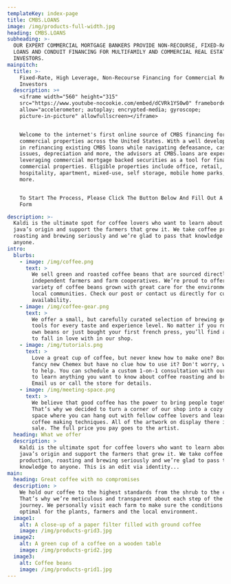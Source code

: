 ```yaml
---
templateKey: index-page
title: CMBS.LOANS
image: /img/products-full-width.jpg
heading: CMBS.LOANS
subheading: >-
  OUR EXPERT COMMERCIAL MORTGAGE BANKERS PROVIDE NON-RECOURSE, FIXED-RATE CMBS
  LOANS AND CONDUIT FINANCING FOR MULTIFAMILY AND COMMERCIAL REAL ESTATE 
  INVESTORS. 
mainpitch:
  title: >-
    Fixed-Rate, High Leverage, Non-Recourse Financing for Commercial Real Estate
    Investors
  description: >+
    <iframe width="560" height="315"
    src="https://www.youtube-nocookie.com/embed/dCVRk1YS0w0" frameborder="0"
    allow="accelerometer; autoplay; encrypted-media; gyroscope;
    picture-in-picture" allowfullscreen></iframe> 


    Welcome to the internet's first online source of CMBS financing for
    commercial properties across the United States. With a well developed niche
    in refinancing existing CMBS loans while navigating defeasance, cash-flow
    issues, depreciation and more, the advisors at CMBS.loans are experts in
    leveraging commercial mortgage backed securities as a tool for financing
    commercial properties. Eligible properties include office, retail,
    hospitality, apartment, mixed-use, self storage, mobile home parks, and
    more. 


    To Start The Process, Please Click The Button Below And Fill Out A Quick
    Form

description: >-
  Kaldi is the ultimate spot for coffee lovers who want to learn about their
  java’s origin and support the farmers that grew it. We take coffee production,
  roasting and brewing seriously and we’re glad to pass that knowledge to
  anyone.
intro:
  blurbs:
    - image: /img/coffee.png
      text: >
        We sell green and roasted coffee beans that are sourced directly from
        independent farmers and farm cooperatives. We’re proud to offer a
        variety of coffee beans grown with great care for the environment and
        local communities. Check our post or contact us directly for current
        availability.
    - image: /img/coffee-gear.png
      text: >
        We offer a small, but carefully curated selection of brewing gear and
        tools for every taste and experience level. No matter if you roast your
        own beans or just bought your first french press, you’ll find a gadget
        to fall in love with in our shop.
    - image: /img/tutorials.png
      text: >
        Love a great cup of coffee, but never knew how to make one? Bought a
        fancy new Chemex but have no clue how to use it? Don't worry, we’re here
        to help. You can schedule a custom 1-on-1 consultation with our baristas
        to learn anything you want to know about coffee roasting and brewing.
        Email us or call the store for details.
    - image: /img/meeting-space.png
      text: >
        We believe that good coffee has the power to bring people together.
        That’s why we decided to turn a corner of our shop into a cozy meeting
        space where you can hang out with fellow coffee lovers and learn about
        coffee making techniques. All of the artwork on display there is for
        sale. The full price you pay goes to the artist.
  heading: What we offer
  description: >
    Kaldi is the ultimate spot for coffee lovers who want to learn about their
    java’s origin and support the farmers that grew it. We take coffee
    production, roasting and brewing seriously and we’re glad to pass that
    knowledge to anyone. This is an edit via identity...
main:
  heading: Great coffee with no compromises
  description: >
    We hold our coffee to the highest standards from the shrub to the cup.
    That’s why we’re meticulous and transparent about each step of the coffee’s
    journey. We personally visit each farm to make sure the conditions are
    optimal for the plants, farmers and the local environment.
  image1:
    alt: A close-up of a paper filter filled with ground coffee
    image: /img/products-grid3.jpg
  image2:
    alt: A green cup of a coffee on a wooden table
    image: /img/products-grid2.jpg
  image3:
    alt: Coffee beans
    image: /img/products-grid1.jpg
---
```



